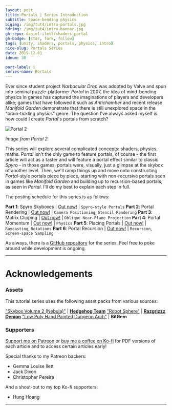 ```yaml
---
layout: post
title: Portals | Series Introduction
subtitle: Space-bending physics
bigimg: /img/tut4/intro-portals.jpg
hdrimg: /img/tut4/intro-banner.jpg
gh-repo: daniel-ilett/shaders-portal
gh-badge: [star, fork, follow]
tags: [unity, shaders, portals, physics, intro]
nice-slug: Portals Series
date: 2019-12-01
idnum: 30

part-label: i
series-name: Portals
---
```


Ever since student project *Narbacular Drop* was adopted by Valve and spun into seminal puzzle-platformer *Portal* in 2007, the idea of mind-bending physics in games has captured the imaginations of players and developers alike; games that have followed it such as *Antichamber* and recent release *Manifold Garden* demonstrate that there is still unexplored space in the "brain-tickling physics" genre. The question I've always asked myself is: how could I create *Portal*'s portals from scratch?

<img data-src="/img/tut4/intro-portals.jpg" class="center-image lazyload" alt="Portal 2">

*Image from Portal 2.*

This series will explore several complicated concepts: shaders, physics, maths. *Portal* isn't the only game to feature portals, of course - the first article will act as a taster and will feature a portal effect similar to classic *Spyro* - in those games, portals were, visually, just a glimpse at the skybox of another level. Then, we'll ramp things up and move onto constructing *Portal*-style portals piece by piece, starting with non-recursive portals seen in games like *Manifold Garden* and building up to recursion-based portals, as seen in *Portal*. I'll do my best to explain each step in full.

The posting schedule for this series is as follows:

**Part 1**: Spyro Skyboxes | [Out now!](https://danielilett.com/2019-12-11-tut4-1-spyro-skyboxes/) | `Spyro-style Portals`
**Part 2**: Portal Rendering | [Out now!](https://danielilett.com/2019-12-14-tut4-2-portal-rendering/) | `Camera Positioning`, `Stencil Rendering`
**Part 3**: Matrix Clipping | [Out now!](https://danielilett.com/2019-12-18-tut4-3-matrix-matching/) | `Oblique Near-Plane Projection`
**Part 4**: Portal Momentum | [Out now!](https://danielilett.com/2020-01-03-tut4-4-portal-momentum/) | `Physics`
**Part 5**: Placing Portals | [Out now!](https://danielilett.com/2020-01-12-tut4-5-placing-portals/) | `Raycasting`, `Rotations`
**Part 6**: Portal Recursion | [Out now!](https://danielilett.com/2020-01-19-tut4-6-portal-recursion/) | `Recursion`, `Screen-space Sampling`

As always, there is a [GitHub repository](https://github.com/daniel-ilett/shaders-portal) for the series. Feel free to poke around while development is ongoing.

<hr/>

# Acknowledgements

### Assets

This tutorial series uses the following asset packs from various sources:

["Skybox Volume 2 (Nebula)"](https://assetstore.unity.com/packages/2d/textures-materials/sky/skybox-volume-2-nebula-3392) | [**Hedgehog Team**](https://assetstore.unity.com/publishers/1351)
["Robot Sphere"](https://assetstore.unity.com/packages/3d/characters/robots/robot-sphere-136226) | [**Razgrizzz Demon**](https://assetstore.unity.com/publishers/27109)
["Low Poly Hand Painted Dungeon Arch"](https://sketchfab.com/3d-models/low-poly-hand-painted-dungeon-arch-0040f94c8efd43639d8010874e4fefb6) | **BitGem**

### Supporters

[Support me on Patreon](https://www.patreon.com/danielilett) or [buy me a coffee on Ko-fi](https://ko-fi.com/danielilett) for PDF versions of each article and to access certain articles early!

Special thanks to my Patreon backers:

- Gemma Louise Ilett
- Jack Dixon
- Christopher Pereira

And a shout-out to my top Ko-fi supporters:

- Hung Hoang

<hr/>
